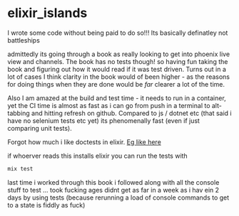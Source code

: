 # elixir_islands

I wrote some code without being paid to do so!!!
Its basically definatley not battleships


admittedly its going through a book as really looking to get into phoenix live view and channels.
The book has no tests though! so having fun taking the book and figuring out how it would read if it was test driven.
Turns out in a lot of cases I think clarity in the book would of been higher - as the reasons for doing things when they are done would be *far* clearer a lot of the time. 

Also I am amazed at the build and test time - it needs to run in a container, yet the CI time is almost as fast as i can go from push in a terminal to alt-tabbing and hitting refresh on github.  Compared to js / dotnet etc (that said i have no selenium tests etc yet) its phenomenally fast (even if just comparing unit tests).

Forgot how much i like doctests in elixir.
[Eg like here](islands_engine/lib/islands_engine/rules.ex)

if whoerver reads this installs elixir you can run the tests with
```bash
mix test
```

last time i worked through this book i followed along with all the console stuff to test ... took fucking ages didnt get as far in a week as i hav ein 2 days by using tests (because rerunning a load of console commands to get to a state is fiddly as fuck)
